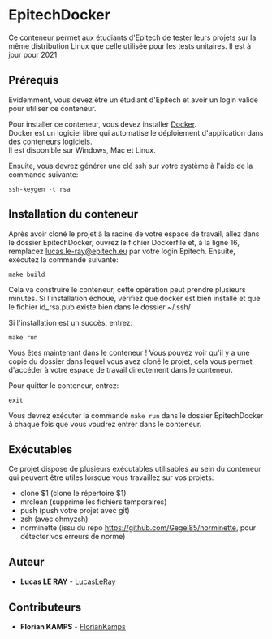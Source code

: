 # EpitechDocker

Ce conteneur permet aux étudiants d'Epitech de tester leurs projets sur la même distribution Linux que celle utilisée pour les tests unitaires. Il est à jour pour 2021

## Prérequis

Évidemment, vous devez être un étudiant d'Epitech et avoir un login valide pour utiliser ce conteneur.

Pour installer ce conteneur, vous devez installer [Docker](https://www.docker.com/).  
Docker est un logiciel libre qui automatise le déploiement d'application dans des conteneurs logiciels.  
Il est disponible sur Windows, Mac et Linux.

Ensuite, vous devrez générer une clé ssh sur votre système à l'aide de la commande suivante:

```
ssh-keygen -t rsa
```

## Installation du conteneur

Après avoir cloné le projet à la racine de votre espace de travail, allez dans le dossier EpitechDocker, ouvrez le fichier Dockerfile et, à la ligne 16, remplacez lucas.le-ray@epitech.eu par votre login Epitech.
Ensuite, exécutez la commande suivante:

```
make build
```
Cela va construire le conteneur, cette opération peut prendre plusieurs minutes.
Si l'installation échoue, vérifiez que docker est bien installé et que le fichier id_rsa.pub existe bien dans le dossier ~/.ssh/

Si l'installation est un succès, entrez:

```
make run
```

Vous êtes maintenant dans le conteneur !
Vous pouvez voir qu'il y a une copie du dossier dans lequel vous avez cloné le projet, cela vous permet d'accéder à votre espace de travail directement dans le conteneur.

Pour quitter le conteneur, entrez:

```
exit
```

Vous devrez exécuter la commande ```make run``` dans le dossier EpitechDocker à chaque fois que vous voudrez entrer dans le conteneur.

## Exécutables

Ce projet dispose de plusieurs exécutables utilisables au sein du conteneur qui peuvent être utiles lorsque vous travaillez sur vos projets:
- clone $1 (clone le répertoire $1)
- mrclean (supprime les fichiers temporaires)
- push (push votre projet avec git)
- zsh (avec ohmyzsh)
- norminette (issu du repo https://github.com/Gegel85/norminette, pour détecter vos erreurs de norme)

## Auteur

* **Lucas LE RAY** - [LucasLeRay](https://github.com/LucasLeRay)

## Contributeurs

* **Florian KAMPS** - [FlorianKamps](https://github.com/RootMestudy)